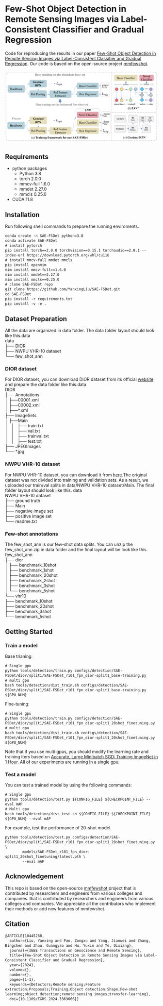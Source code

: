 # Few-Shot Object Detection in Remote Sensing Images via Label-Consistent Classifier and Gradual Regression
Code for reproducing the results in our paper [Few-Shot Object Detection in Remote Sensing Images via Label-Consistent Classifier and Gradual Regression](https://ieeexplore.ieee.org/document/10445268). Our code is based on the open-source project [mmfewshot](https://github.com/open-mmlab/mmfewshot).
<p align=center><img src="resources/SAE-FSDet.jpg"/></p>

## Requirements
+ python packages
    + Python 3.8
    + torch 2.0.0
    + mmcv-full 1.6.0
    + mmdet 2.27.0
    + mmcls 0.25.0
+ CUDA 11.8

## Installation
Run following shell commands to prepare the running enviroments.
```Shell
conda create -n SAE-FSDet python=3.8
conda activate SAE-FSDet
# install pytorch
pip install torch==2.0.0 torchvision==0.15.1 torchaudio==2.0.1 --index-url https://download.pytorch.org/whl/cu118
# install mmcv-full mmdet mmcls
pip install openmim
mim install mmcv-full==1.6.0
mim install mmdet==2.27.0
mim install mmcls==0.25.0
# clone SAE-FSDet repo
git clone https://github.com/YanxingLiu/SAE-FSDet.git
cd SAE-FSDet
pip install -r requirements.txt
pip install -v -e .
```
## Dataset Preparation
All the data are organized in data folder. The data folder layout should look like this.data<br>
data<br>
├── DIOR<br>
├── NWPU VHR-10 dataset<br>
└── few_shot_ann<br>
### DIOR dataset
For DIOR dataset, you can download DIOR dataset from its official [website](http://www.escience.cn/people/JunweiHan/DIOR.html) and prepare the data folder like this.data<br>
DIOR<br>
├── Annotations<br>
│   ├──00001.xml<br>
│   ├──00002.xml<br>
│   ├──*.xml<br>
├── ImageSets<br>
│   ├──Main<br>
│   │   ├── train.txt<br>
│   │   ├── val.txt<br>
│   │   ├── trainval.txt<br>
│   │   ├── test.txt<br>
├── JPEGImages<br>
└──     *.jpg<br>

### NWPU VHR-10 dataset
For NWPU VHR-10 dataset, you can download it from [here](https://gcheng-nwpu.github.io/).The original dataset was not divided into training and validation sets. As a result, we uploaded our train/val splits in data/NWPU VHR-10 dataset/Main. The final folder layout should look like this. data<br>
NWPU VHR-10 dataset<br>
├── ground truth<br>
├── Main<br>
├── negative image set<br>
├── positive image set<br>
└── readme.txt<br>
### Few-shot annotations
The few_shot_ann is our few-shot data splits. You can unzip the few_shot_ann.zip in data folder and the final layout will be look like this.
few_shot_ann<br>
├── dior<br>
│   ├── benchmark_10shot<br>
│   ├── benchmark_1shot<br>
│   ├── benchmark_20shot<br>
│   ├── benchmark_2shot<br>
│   ├── benchmark_3shot<br>
│   └── benchmark_5shot<br>
└── vhr10<br>
    ├── benchmark_10shot<br>
    ├── benchmark_20shot<br>
    ├── benchmark_3shot<br>
    └── benchmark_5shot<br>


## Getting Started
### Train a model
Base trianing:
```Shell
# Single gpu
python tools/detection/train.py configs/detection/SAE-FSDet/dior/split1/SAE-FSDet_r101_fpn_dior-split1_base-training.py
# multi gpu
bash tools/detection/dist_train.sh configs/detection/SAE-FSDet/dior/split1/SAE-FSDet_r101_fpn_dior-split1_base-training.py ${GPU_NUM}
```
Fine-tuning:
```
# Single gpu
python tools/detection/train.py configs/detection/SAE-FSDet/dior/split1/SAE-FSDet_r101_fpn_dior-split1_20shot_finetuning.py 
# multi gpu
bash tools/detection/dist_train.sh configs/detection/SAE-FSDet/dior/split1/SAE-FSDet_r101_fpn_dior-split1_20shot_finetuning.py ${GPU_NUM}
```
Note that if you use multi gpus, you should modify the learning rate and training iters based on [Accurate, Large Minibatch SGD: Training ImageNet in 1 Hour](https://arxiv.org/abs/1706.02677). All of our experiments are running in a single gpu.
### Test a model
You can test a trained model by using the following commands:
```Shell
# Single gpu
python tools/detection/test.py ${CONFIG_FILE} ${CHECKPOINT_FILE} --eval mAP
# Multi gpu
bash tools/detection/dist_test.sh ${CONFIG_FILE} ${CHECKPOINT_FILE} ${GPU_NUM} --eval mAP
```
For example, test the performance of 20-shot model.
```Shell
python tools/detection/test.py configs/detection/SAE-FSDet/dior/split1/SAE-FSDet_r101_fpn_dior-split1_20shot_finetuning.py \
        models/SAE-FSDet_r101_fpn_dior-split1_20shot_finetuning/latest.pth \
        --eval mAP
```
## Acknowledgement
This repo is based on the open-source [mmfewshot](https://github.com/open-mmlab/mmfewshot) project that is contributed by researchers and engineers from various colleges and companies. that is contributed by researchers and engineers from various colleges and companies. We appreciate all the contributors who implement their methods or add new features of mmfewshot.

## Citation
```
@ARTICLE{10445268,
  author={Liu, Yanxing and Pan, Zongxu and Yang, Jianwei and Zhang, Bingchen and Zhou, Guangyao and Hu, Yuxin and Ye, Qixiang},
  journal={IEEE Transactions on Geoscience and Remote Sensing}, 
  title={Few-Shot Object Detection in Remote Sensing Images via Label-Consistent Classifier and Gradual Regression}, 
  year={2024},
  volume={},
  number={},
  pages={1-1},
  keywords={Detectors;Remote sensing;Feature extraction;Proposals;Training;Object detection;Shape;Few-shot learning;object detection;remote sensing images;transfer-learning},
  doi={10.1109/TGRS.2024.3369666}}

```
